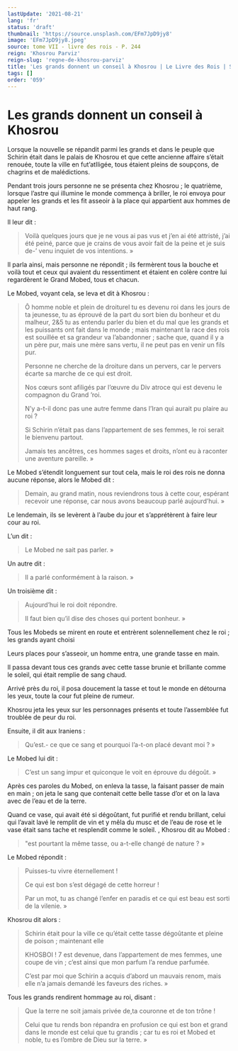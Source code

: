 ```yaml
---
lastUpdate: '2021-08-21'
lang: 'fr'
status: 'draft'
thumbnail: 'https://source.unsplash.com/EFm7JpD9jy8'
image: 'EFm7JpD9jy8.jpeg'
source: tome VII - livre des rois - P. 244
reign: 'Khosrou Parviz'
reign-slug: 'regne-de-khosrou-parviz'
title: 'Les grands donnent un conseil à Khosrou | Le Livre des Rois | Shâhnâmeh'
tags: []
order: '059'
---
```


<!-- LTeX: language=fr -->

# Les grands donnent un conseil à Khosrou

Lorsque la nouvelle se répandit parmi les grands et dans le peuple que Schirin était dans le palais de Khosrou et que cette ancienne affaire s’était renouée, toute la ville en fut’atIligée, tous étaient pleins de soupçons, de chagrins et de malédictions.

Pendant trois jours personne ne se présenta chez Khosrou ; le quatrième, lorsque l’astre qui illumine le monde commença à briller, le roi envoya pour appeler les grands et les fit asseoir à la place qui appartient aux hommes de haut rang.

Il leur dit :

> Voilà quelques jours que je ne vous ai pas vus et j’en ai été attristé, j’ai été peiné, parce que je crains de vous avoir fait de la peine et je suis de-’ venu inquiet de vos intentions. »

Il parla ainsi, mais personne ne répondit ; ils fermèrent tous la bouche et voilà tout et ceux qui avaient du ressentiment et étaient en colère contre lui regardèrent le Grand Mobed, tous et chacun.

Le Mobed, voyant cela, se leva et dit à Khosrou :

> Ô homme noble et plein de droiturel tu es devenu roi dans les jours de ta jeunesse, tu as éprouvé de la part du sort bien du bonheur et du malheur, 2&5 tu as entendu parler du bien et du mal que les grands et les puissants ont fait dans le monde ; mais maintenant la race des rois est souillée et sa grandeur va l’abandonner ; sache que, quand il y a un père pur, mais une mère sans vertu, il ne peut pas en venir un fils pur.
>
> Personne ne cherche de la droiture dans un pervers, car le pervers écarte sa marche de ce qui est droit.
>
> Nos cœurs sont afiligés par l’œuvre du Div atroce qui est devenu le compagnon du Grand ’roi.
>
> N’y a-t-il donc pas une autre femme dans l’Iran qui aurait pu plaire au roi ?
>
> Si Schirin n’était pas dans l’appartement de ses femmes, le roi serait le bienvenu partout.
>
> Jamais tes ancêtres, ces hommes sages et droits, n’ont eu à raconter une aventure pareille. »

Le Mobed s’étendit longuement sur tout cela, mais le roi des rois ne donna aucune réponse, alors le Mobed dit :

> Demain, au grand matin, nous reviendrons tous à cette cour, espérant recevoir une réponse, car nous avons beaucoup parlé aujourd’hui. »

Le lendemain, ils se levèrent à l’aube du jour et s’apprétèrent à faire leur cour au roi.

L’un dit :

> Le Mobed ne sait pas parler. »

Un autre dit :

> Il a parlé conformément à la raison. »

Un troisième dit :

> Aujourd’hui le roi doit répondre.
>
> Il faut bien qu’il dise des choses qui portent bonheur. »

Tous les Mobeds se mirent en route et entrèrent solennellement chez le roi ; les grands ayant choisi

Leurs places pour s’asseoir, un homme entra, une grande tasse en main.

Il passa devant tous ces grands avec cette tasse brunie et brillante comme le soleil, qui était remplie de sang chaud.

Arrivé près du roi, il posa doucement la tasse et tout le monde en détourna les yeux, toute la cour fut pleine de rumeur.

Khosrou jeta les yeux sur les personnages présents et toute l’assemblée fut troublée de peur du roi.

Ensuite, il dit aux Iraniens :

> Qu’est.-
ce que ce sang et pourquoi l’a-t-on placé devant moi ? »

Le Mobed lui dit :

> C’est un sang impur et quiconque le voit en éprouve du dégoût. »

Après ces paroles du Mobed, on enleva la tasse, la faisant passer de main en main ; on jeta le sang que contenait cette belle tasse d’or et on la lava avec de l’eau et de la terre.

Quand ce vase, qui avait été si dégoûtant, fut purifié et rendu brillant, celui qui l’avait lavé le remplit de vin et y mêla du musc et de l’eau de rose et le vase était sans tache et resplendit comme le soleil.
, Khosrou dit au Mobed :

> "est pourtant la même tasse, ou a-t-elle changé de nature ? »

Le Mobed répondit :

> Puisses-tu vivre éternellement !
>
> Ce qui est bon s’est dégagé de cette horreur !
>
> Par un mot, tu as changé l’enfer en paradis et ce qui est beau est sorti de la vilenie. »

Khosrou dit alors :

> Schirin était pour la ville ce qu’était cette tasse dégoûtante et pleine de poison ; maintenant elle
>
> KHOSBOI ! 7 est devenue, dans l’appartement de mes femmes, une coupe de vin ; c’est ainsi que mon parfum l’a rendue parfumée.
>
> C’est par moi que Schirin a acquis d’abord un mauvais renom, mais elle n’a jamais demandé les faveurs des riches. »

Tous les grands rendirent hommage au roi, disant :

> Que la terre ne soit jamais privée de,ta couronne et de ton trône !
>
> Celui que tu rends bon répandra en profusion ce qui est bon et grand dans le monde est celui que tu grandis ; car tu es roi et Mobed et noble, tu es l’ombre de Dieu sur la terre. »
